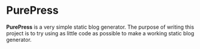 # PurePress

**PurePress** is a very simple static blog generator. The purpose of writing this project is to try using as little code as possible to make a working static blog generator.
